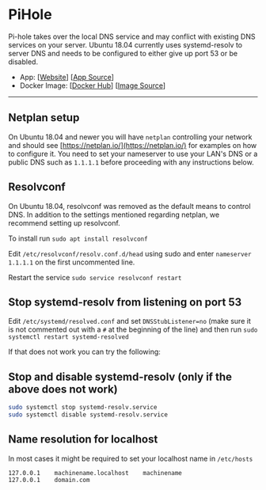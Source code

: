 # PiHole

Pi-hole takes over the local DNS service and may conflict with existing DNS services on your server. Ubuntu 18.04 currently uses systemd-resolv to server DNS and needs to be configured to either give up port 53 or be disabled.

- App: [[Website]([http://apps-website](https://pi-hole.net/))] [[App Source]([http://github-for-the-app](https://github.com/pi-hole/docker-pi-hole))]
- Docker Image: [[Docker Hub](https://hub.docker.com/)] [[Image Source]([http://github-for-the-image](https://hub.docker.com/r/pihole/pihole/))]

---


## Netplan setup

On Ubuntu 18.04 and newer you will have `netplan` controlling your network and should see [https://netplan.io/](https://netplan.io/) for examples on how to configure it. You need to set your nameserver to use your LAN's DNS or a public DNS such as `1.1.1.1` before proceeding with any instructions below.

## Resolvconf

On Ubuntu 18.04, resolvconf was removed as the default means to control DNS.  In addition to the settings mentioned regarding netplan, we recommend setting up resolvconf.

To install run `sudo apt install resolvconf`

Edit `/etc/resolvconf/resolv.conf.d/head` using sudo and enter `nameserver 1.1.1.1` on the first uncommented line.

Restart the service `sudo service resolvconf restart`

## Stop systemd-resolv from listening on port 53

Edit `/etc/systemd/resolved.conf` and set `DNSStubListener=no` (make sure it is not commented out with a `#` at the beginning of the line) and then run `sudo systemctl restart systemd-resolved`

If that does not work you can try the following:

## Stop and disable systemd-resolv (only if the above does not work)

```bash
sudo systemctl stop systemd-resolv.service
sudo systemctl disable systemd-resolv.service
```

## Name resolution for localhost

In most cases it might be required to set your localhost name in `/etc/hosts`

```hosts
127.0.0.1    machinename.localhost    machinename
127.0.0.1    domain.com
```
